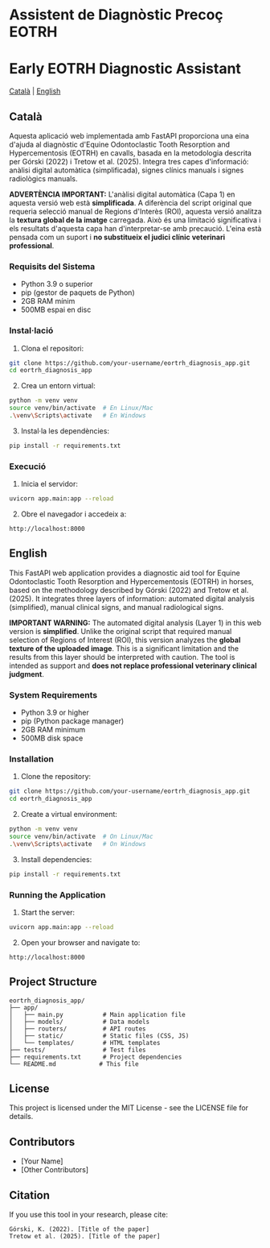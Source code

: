 # Assistent de Diagnòstic Precoç EOTRH
# Early EOTRH Diagnostic Assistant

[Català](#català) | [English](#english)

## Català

Aquesta aplicació web implementada amb FastAPI proporciona una eina d'ajuda al diagnòstic d'Equine Odontoclastic Tooth Resorption and Hypercementosis (EOTRH) en cavalls, basada en la metodologia descrita per Górski (2022) i Tretow et al. (2025). Integra tres capes d'informació: anàlisi digital automàtica (simplificada), signes clínics manuals i signes radiològics manuals.

**ADVERTÈNCIA IMPORTANT:** L'anàlisi digital automàtica (Capa 1) en aquesta versió web està **simplificada**. A diferència del script original que requeria selecció manual de Regions d'Interès (ROI), aquesta versió analitza la **textura global de la imatge** carregada. Això és una limitació significativa i els resultats d'aquesta capa han d'interpretar-se amb precaució. L'eina està pensada com un suport i **no substitueix el judici clínic veterinari professional**.

### Requisits del Sistema

- Python 3.9 o superior
- pip (gestor de paquets de Python)
- 2GB RAM mínim
- 500MB espai en disc

### Instal·lació

1. Clona el repositori:
```bash
git clone https://github.com/your-username/eortrh_diagnosis_app.git
cd eortrh_diagnosis_app
```

2. Crea un entorn virtual:
```bash
python -m venv venv
source venv/bin/activate  # En Linux/Mac
.\venv\Scripts\activate   # En Windows
```

3. Instal·la les dependències:
```bash
pip install -r requirements.txt
```

### Execució

1. Inicia el servidor:
```bash
uvicorn app.main:app --reload
```

2. Obre el navegador i accedeix a:
```
http://localhost:8000
```

## English

This FastAPI web application provides a diagnostic aid tool for Equine Odontoclastic Tooth Resorption and Hypercementosis (EOTRH) in horses, based on the methodology described by Górski (2022) and Tretow et al. (2025). It integrates three layers of information: automated digital analysis (simplified), manual clinical signs, and manual radiological signs.

**IMPORTANT WARNING:** The automated digital analysis (Layer 1) in this web version is **simplified**. Unlike the original script that required manual selection of Regions of Interest (ROI), this version analyzes the **global texture of the uploaded image**. This is a significant limitation and the results from this layer should be interpreted with caution. The tool is intended as support and **does not replace professional veterinary clinical judgment**.

### System Requirements

- Python 3.9 or higher
- pip (Python package manager)
- 2GB RAM minimum
- 500MB disk space

### Installation

1. Clone the repository:
```bash
git clone https://github.com/your-username/eortrh_diagnosis_app.git
cd eortrh_diagnosis_app
```

2. Create a virtual environment:
```bash
python -m venv venv
source venv/bin/activate  # On Linux/Mac
.\venv\Scripts\activate   # On Windows
```

3. Install dependencies:
```bash
pip install -r requirements.txt
```

### Running the Application

1. Start the server:
```bash
uvicorn app.main:app --reload
```

2. Open your browser and navigate to:
```
http://localhost:8000
```

## Project Structure

```
eortrh_diagnosis_app/
├── app/
│   ├── main.py           # Main application file
│   ├── models/           # Data models
│   ├── routers/          # API routes
│   ├── static/           # Static files (CSS, JS)
│   └── templates/        # HTML templates
├── tests/                # Test files
├── requirements.txt      # Project dependencies
└── README.md            # This file
```

## License

This project is licensed under the MIT License - see the LICENSE file for details.

## Contributors

- [Your Name]
- [Other Contributors]

## Citation

If you use this tool in your research, please cite:

```
Górski, K. (2022). [Title of the paper]
Tretow et al. (2025). [Title of the paper]
```